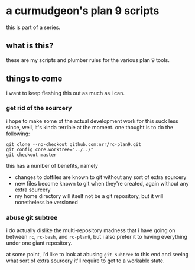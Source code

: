 # a curmudgeon's plan 9 scripts

this is part of a series.

## what is this?

these are my scripts and plumber rules for the various plan 9 tools.

## things to come

i want to keep fleshing this out as much as i can.

### get rid of the sourcery

i hope to make some of the actual development work for this suck less
since, well, it's kinda terrible at the moment. one thought is to do the
following:

    git clone --no-checkout github.com:nrr/rc-plan9.git
    git config core.worktree="../../"
    git checkout master

this has a number of benefits, namely

* changes to dotfiles are known to git without any sort of extra
  sourcery
* new files become known to git when they're created, again without any
  extra sourcery
* my home directory will itself not be a git repository, but it will
  nonetheless be versioned

### abuse git subtree

i do actually dislike the multi-repository madness that i have going on
between `rc`, `rc-bash`, and `rc-plan9`, but i also prefer it to having
everything under one giant repository.

at some point, i'd like to look at abusing `git subtree` to this end and
seeing what sort of extra sourcery it'll require to get to a workable
state.
